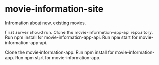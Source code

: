 # movie-information-site
Infromation about new, existing movies.

First server should run.
Clone the movie-information-app-api repository.
Run npm install for movie-information-app-api.
Run npm start for movie-information-app-api.

Clone the movie-information-app.
Run npm install for movie-information-app.
Run npm start for movie-information-app.

